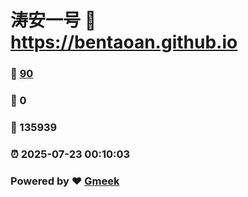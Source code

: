 # 涛安一号 :link: https://bentaoan.github.io 
### :page_facing_up: [90](https://bentaoan.github.io/tag.html) 
### :speech_balloon: 0 
### :hibiscus: 135939 
### :alarm_clock: 2025-07-23 00:10:03 
### Powered by :heart: [Gmeek](https://github.com/Meekdai/Gmeek)
